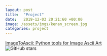 ```yaml
---
layout: post
title:  "Project"
date:   2019-12-03 20:21:60 +00:00
image: /assets/imgs/kenan_screen.jpg
categories: project
---
```

<a href="https://github.com/cleardusk/ImageToAscii">ImageToAscii: Python tools for Image Ascii Art</a>
<br>
<img src="https://img.shields.io/github/stars/cleardusk/ImageToAscii.svg" alt="GitHub stars" title="">